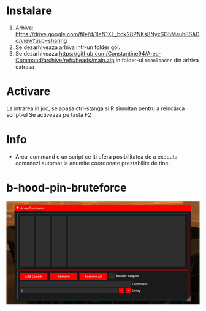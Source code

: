 
# Instalare
1. Arhiva: https://drive.google.com/file/d/1IeN1XL_bdk28PNKs8NyxSO5Mauh86ADq/view?usp=sharing
2. Se dezarhiveaza arhiva intr-un folder gol.
3. Se dezarhiveaza https://github.com/Constantine94/Area-Command/archive/refs/heads/main.zip in folder-ul `moonloader` din arhiva extrasa

# Activare
La intrarea in joc, se apasa ctrl-stanga si R simultan pentru a reîncărca script-ul
Se activeaza pe tasta F2

# Info
- Area-command e un script ce iti ofera posibilitatea de a executa comanezi automat la anumite coordonate prestabilite de tine.

# b-hood-pin-bruteforce
![alt text](https://raw.githubusercontent.com/Constantine94/Area-Command/main/area-command.png)
